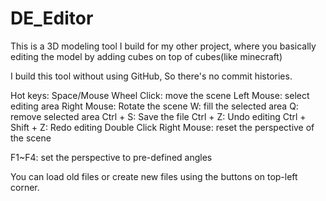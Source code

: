 # DE_Editor
This is a 3D modeling tool I build for my other project,
where you basically editing the model by adding cubes on top of cubes(like minecraft)

I build this tool without using GitHub,
So there's no commit histories.

Hot keys:
Space/Mouse Wheel Click: move the scene
Left Mouse: select editing area
Right Mouse: Rotate the scene
W: fill the selected area
Q: remove selected area
Ctrl + S: Save the file
Ctrl + Z: Undo editing
Ctrl + Shift + Z: Redo editing
Double Click Right Mouse: reset the perspective of the scene

F1~F4: set the perspective to pre-defined angles

You can load old files or create new files using the buttons on top-left corner.
